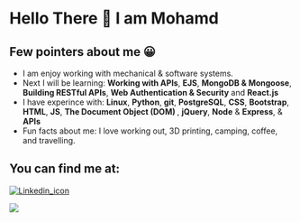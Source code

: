
<h1> Hello There &#128075 I am Mohamd </h1>
<h2>Few pointers about me &#128512</h2>

<ul>


<li>
  I am enjoy working with mechanical & software systems.
</li>

  <li>
  Next I will be learning: <b>Working with APIs</b>, <b>EJS</b>, <b>MongoDB & Mongoose</b>, <b>Building RESTful APIs</b>, <b>Web Authentication & Security</b> and <b>React.js</b>
</li>
  
<li>
I have experince with: <b>Linux</b>, <b>Python</b>, <b>git</b>, <b>PostgreSQL</b>, <b>CSS</b>, <b>Bootstrap</b>, <b>HTML</b>, <b>JS</b>, <b>The Document Object (DOM) </b>, <b>jQuery</b>, <b>Node</b> & <b>Express</b>, & <b> APIs </b>
</li>

<li>
Fun facts about me: I love working out, 3D printing, camping, coffee, and travelling. 
  </li>
</ul>

<h2>You can find me at:</h2>
<a href="https://www.linkedin.com/in/mohamd-imad-a2196b89/"><img src="https://content.linkedin.com/content/dam/me/business/en-us/amp/brand-site/v2/bg/LI-Bug.svg.original.svg" alt="Linkedin_icon">
</a>

<a href="https://scholar.google.com/citations?user=jIMbjc8AAAAJ&hl=en"><img src="https://scholar.google.ca/intl/en/scholar/images/1x/scholar_logo_64dp.png">
</a>
